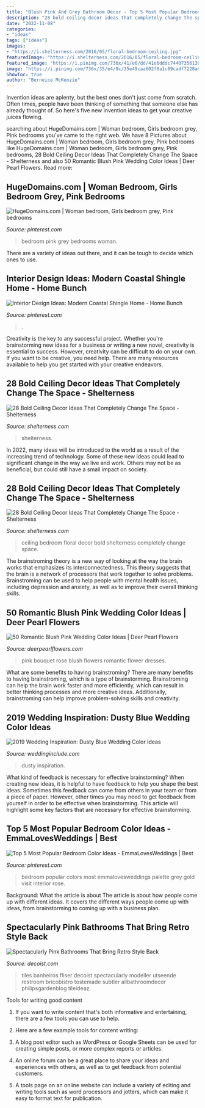 ```yaml
---
title: "Blush Pink And Grey Bathroom Decor - Top 5 Most Popular Bedroom Color Ideas"
description: "28 bold ceiling decor ideas that completely change the space"
date: "2022-11-08"
categories:
- "ideas"
tags: ["ideas"]
images:
- "https://i.shelterness.com/2016/05/floral-bedroom-ceiling.jpg"
featuredImage: "https://i.shelterness.com/2016/05/floral-bedroom-ceiling.jpg"
featured_image: "https://i.pinimg.com/736x/41/e6/dd/41e6dddc7440735613930ae18e8de42d.jpg"
image: "https://i.pinimg.com/736x/35/e4/9c/35e49caa602f8a1c09cadf7228ad9642.jpg"
ShowToc: true
author: "Berneice McKenzie"
---
```



Invention ideas are aplenty, but the best ones don't just come from scratch. Often times, people have been thinking of something that someone else has already thought of. So here's five new invention ideas to get your creative juices flowing.

	

		
searching about HugeDomains.com | Woman bedroom, Girls bedroom grey, Pink bedrooms you've came to the right web. We have 8 Pictures about HugeDomains.com | Woman bedroom, Girls bedroom grey, Pink bedrooms like HugeDomains.com | Woman bedroom, Girls bedroom grey, Pink bedrooms, 28 Bold Ceiling Decor Ideas That Completely Change The Space - Shelterness and also 50 Romantic Blush Pink Wedding Color Ideas | Deer Pearl Flowers. Read more:
		
    
## HugeDomains.com | Woman Bedroom, Girls Bedroom Grey, Pink Bedrooms

<img loading=lazy src="https://i.pinimg.com/736x/98/7c/97/987c9763534716f005d42f80c847faca.jpg" onerror="this.onerror=null;this.src='https://tse3.mm.bing.net/th?id=OIP.YbXqfp5dP77HmdRKtJJ0VwHaLH&amp;pid=15.1';" alt="HugeDomains.com | Woman bedroom, Girls bedroom grey, Pink bedrooms">

_Source: pinterest.com_

>bedroom pink grey bedrooms woman. 

	

There are a variety of ideas out there, and it can be tough to decide which ones to use.

    
## Interior Design Ideas: Modern Coastal Shingle Home - Home Bunch

<img loading=lazy src="https://i.pinimg.com/736x/41/e6/dd/41e6dddc7440735613930ae18e8de42d.jpg" onerror="this.onerror=null;this.src='https://tse3.mm.bing.net/th?id=OIP.etUSggOyKUrNTh-3fuBbNwHaLH&amp;pid=15.1';" alt="Interior Design Ideas: Modern Coastal Shingle Home - Home Bunch">

_Source: pinterest.com_

>. 

	

Creativity is the key to any successful project. Whether you're brainstorming new ideas for a business or writing a new novel, creativity is essential to success. However, creativity can be difficult to do on your own. If you want to be creative, you need help. There are many resources available to help you get started with your creative endeavors.

    
## 28 Bold Ceiling Decor Ideas That Completely Change The Space - Shelterness

<img loading=lazy src="https://i.shelterness.com/2016/05/navy-bathroom-ceiling.jpg" onerror="this.onerror=null;this.src='https://tse3.mm.bing.net/th?id=OIP.uF87RR_9v3GuJxt03U4jkAHaJ4&amp;pid=15.1';" alt="28 Bold Ceiling Decor Ideas That Completely Change The Space - Shelterness">

_Source: shelterness.com_

>shelterness. 

	

In 2022, many ideas will be introduced to the world as a result of the increasing trend of technology. Some of these new ideas could lead to significant change in the way we live and work. Others may not be as beneficial, but could still have a small impact on society.

    
## 28 Bold Ceiling Decor Ideas That Completely Change The Space - Shelterness

<img loading=lazy src="https://i.shelterness.com/2016/05/floral-bedroom-ceiling.jpg" onerror="this.onerror=null;this.src='https://tse4.mm.bing.net/th?id=OIP.eV9hKr1hNavq2dKUtxZm_AHaLG&amp;pid=15.1';" alt="28 Bold Ceiling Decor Ideas That Completely Change The Space - Shelterness">

_Source: shelterness.com_

>ceiling bedroom floral decor bold shelterness completely change space. 

	

The brainstroming theory is a new way of looking at the way the brain works that emphasizes its interconnectedness. This theory suggests that the brain is a network of processors that work together to solve problems. Brainstroming can be used to help people with mental health issues, including depression and anxiety, as well as to improve their overall thinking skills.

    
## 50 Romantic Blush Pink Wedding Color Ideas | Deer Pearl Flowers

<img loading=lazy src="http://www.deerpearlflowers.com/wp-content/uploads/2015/06/Pink-rose-wedding-bouquet.jpg" onerror="this.onerror=null;this.src='https://tse3.mm.bing.net/th?id=OIP.B75JC7UsK3SnE6J-G9MeNQHaK8&amp;pid=15.1';" alt="50 Romantic Blush Pink Wedding Color Ideas | Deer Pearl Flowers">

_Source: deerpearlflowers.com_

>pink bouquet rose blush flowers romantic flower dresses. 

	

What are some benefits to having brainstroming?
There are many benefits to having brainstroming, which is a type of brainstorming. Brainstroming can help the brain work faster and more efficiently, which can result in better thinking processes and more creative ideas. Additionally, brainstroming can help improve problem-solving skills and creativity.

    
## 2019 Wedding Inspiration: Dusty Blue Wedding Color Ideas

<img loading=lazy src="http://www.weddinginclude.com/wp-content/uploads/2017/08/How-To-Create-A-Beautiful-Dusty-Blue-Wedding.jpg" onerror="this.onerror=null;this.src='https://tse2.mm.bing.net/th?id=OIP.3Bc2sMpiIbn-xT5Yfx5eBAHaKD&amp;pid=15.1';" alt="2019 Wedding Inspiration: Dusty Blue Wedding Color Ideas">

_Source: weddinginclude.com_

>dusty inspiration. 

	

What kind of feedback is necessary for effective brainstorming?
When creating new ideas, it is helpful to have feedback to help you shape the best ideas. Sometimes this feedback can come from others in your team or from a piece of paper. However, other times you may need to get feedback from yourself in order to be effective when brainstorming. This article will highlight some key factors that are necessary for effective brainstorming.

    
## Top 5 Most Popular Bedroom Color Ideas - EmmaLovesWeddings | Best

<img loading=lazy src="https://i.pinimg.com/736x/35/e4/9c/35e49caa602f8a1c09cadf7228ad9642.jpg" onerror="this.onerror=null;this.src='https://tse4.mm.bing.net/th?id=OIP.uQYbBSuCJXzfLKbQA9ZsAgHaLO&amp;pid=15.1';" alt="Top 5 Most Popular Bedroom Color Ideas - EmmaLovesWeddings | Best">

_Source: pinterest.com_

>bedroom popular colors most emmalovesweddings palette grey gold visit interior rose. 

	

Background: What the article is about
The article is about how people come up with different ideas. It covers the different ways people come up with ideas, from brainstorming to coming up with a business plan.

    
## Spectacularly Pink Bathrooms That Bring Retro Style Back

<img loading=lazy src="https://cdn.decoist.com/wp-content/uploads/2015/08/Super-retro-pink-and-black-bathroom.jpg" onerror="this.onerror=null;this.src='https://tse2.mm.bing.net/th?id=OIP.ztI_jC5yylCQiT3W90qBVQHaLH&amp;pid=15.1';" alt="Spectacularly Pink Bathrooms That Bring Retro Style Back">

_Source: decoist.com_

>tiles banheiros fliser decoist spectacularly modeller utseende restroom bricobistro tostemade subtler allbathroomdecor philipsgardenblog tileideaz. 

	

Tools for writing good content
1. If you want to write content that's both informative and entertaining, there are a few tools you can use to help.
2. Here are a few example tools for content writing:

3. A blog post editor such as WordPress or Google Sheets can be used for creating simple posts, or more complex reports or articles.

4. An online forum can be a great place to share your ideas and experiences with others, as well as to get feedback from potential customers.

5. A tools page on an online website can include a variety of editing and writing tools such as word processors and jotters, which can make it easy to format text for publication.

